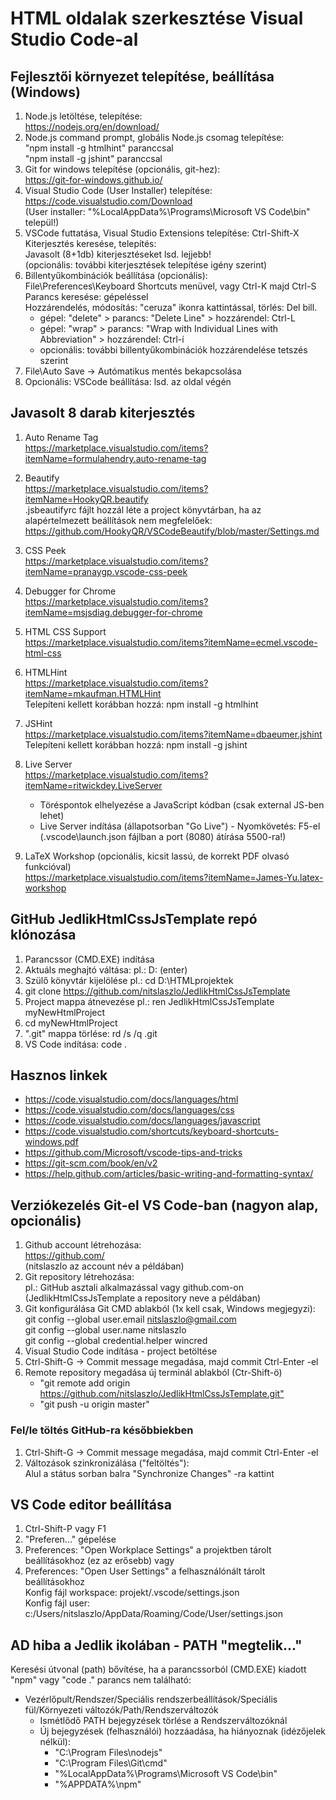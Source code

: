# HTML oldalak szerkesztése Visual Studio Code-al

## Fejlesztői környezet telepítése, beállítása (Windows)

1. Node.js letöltése, telepítése:  
    <https://nodejs.org/en/download/>
2. Node.js command prompt, globális Node.js csomag telepítése:  
    "npm install -g htmlhint" paranccsal  
    "npm install -g jshint" paranccsal
3. Git for windows telepítése (opcionális, git-hez):  
    <https://git-for-windows.github.io/>
4. Visual Studio Code (User Installer) telepítése:  
    <https://code.visualstudio.com/Download>  
    (User installer: "%LocalAppData%\Programs\Microsoft VS Code\bin" települ!)
5. VSCode futtatása, Visual Studio Extensions telepítése: Ctrl-Shift-X  
    Kiterjesztés keresése, telepítés:  
    Javasolt (8+1db) kiterjesztéseket lsd. lejjebb!  
    (opcionális: további kiterjesztések telepítése igény szerint)
6. Billentyűkombinációk beállítása (opcionális):  
    File\Preferences\Keyboard Shortcuts menüvel, vagy Ctrl-K majd Ctrl-S  
    Parancs keresése: gépeléssel  
    Hozzárendelés, módosítás: "ceruza" ikonra kattintással, törlés: Del bill.  
    - gépel: "delete" > parancs: "Delete Line" > hozzárendel: Ctrl-L
    - gépel: "wrap" > parancs: "Wrap with Individual Lines with Abbreviation" > hozzárendel: Ctrl-í
    - opcionális: további billentyűkombinációk hozzárendelése tetszés szerint
7. File\Auto Save -> Autómatikus mentés bekapcsolása
8. Opcionális: VSCode beállítása: lsd. az oldal végén

## Javasolt 8 darab kiterjesztés

1. Auto Rename Tag  
   <https://marketplace.visualstudio.com/items?itemName=formulahendry.auto-rename-tag>

2. Beautify  
   <https://marketplace.visualstudio.com/items?itemName=HookyQR.beautify>  
   .jsbeautifyrc fájlt hozzál léte a project könyvtárban, ha az alapértelmezett beállítások nem megfelelőek:  
   <https://github.com/HookyQR/VSCodeBeautify/blob/master/Settings.md>

3. CSS Peek  
   <https://marketplace.visualstudio.com/items?itemName=pranaygp.vscode-css-peek>

4. Debugger for Chrome  
   <https://marketplace.visualstudio.com/items?itemName=msjsdiag.debugger-for-chrome>

5. HTML CSS Support  
   <https://marketplace.visualstudio.com/items?itemName=ecmel.vscode-html-css>

6. HTMLHint  
   <https://marketplace.visualstudio.com/items?itemName=mkaufman.HTMLHint>  
    Telepíteni kellett korábban hozzá: npm install -g htmlhint

7. JSHint  
    <https://marketplace.visualstudio.com/items?itemName=dbaeumer.jshint>  
    Telepíteni kellett korábban hozzá: npm install -g jshint

8. Live Server  
    <https://marketplace.visualstudio.com/items?itemName=ritwickdey.LiveServer>  
    - Töréspontok elhelyezése a JavaScript kódban (csak external JS-ben lehet)
    - Live Server indítása (állapotsorban "Go Live") - Nyomkövetés: F5-el  
      (.vscode\launch.json fájlban a port (8080) átírása 5500-ra!)

9. LaTeX Workshop (opcionális, kicsit lassú, de korrekt PDF olvasó funkcióval)  
    <https://marketplace.visualstudio.com/items?itemName=James-Yu.latex-workshop>  

## GitHub JedlikHtmlCssJsTemplate repó klónozása

1. Parancssor (CMD.EXE) indítása
2. Aktuáls meghajtó váltása: pl.: D: (enter)
3. Szülő könyvtár kijelölése pl.: cd D:\HTMLprojektek
4. git clone <https://github.com/nitslaszlo/JedlikHtmlCssJsTemplate>
5. Project mappa átnevezése pl.: ren JedlikHtmlCssJsTemplate myNewHtmlProject
6. cd myNewHtmlProject
7. ".git" mappa törlése: rd /s /q .git
8. VS Code indítása: code .

## Hasznos linkek

- <https://code.visualstudio.com/docs/languages/html>
- <https://code.visualstudio.com/docs/languages/css>
- <https://code.visualstudio.com/docs/languages/javascript>
- <https://code.visualstudio.com/shortcuts/keyboard-shortcuts-windows.pdf>
- <https://github.com/Microsoft/vscode-tips-and-tricks>
- <https://git-scm.com/book/en/v2>
- <https://help.github.com/articles/basic-writing-and-formatting-syntax/>

## Verziókezelés Git-el VS Code-ban (nagyon alap, opcionális)

1. Github account létrehozása:  
   <https://github.com/>  
   (nitslaszlo az account név a példában)
2. Git repository létrehozása:  
   pl.: GitHub asztali alkalmazással vagy github.com-on  
   (JedlikHtmlCssJsTemplate a repository neve a példában)
3. Git konfigurálása Git CMD ablakból (1x kell csak, Windows megjegyzi):  
   git config --global user.email nitslaszlo@gmail.com  
   git config --global user.name nitslaszlo  
   git config --global credential.helper wincred
4. Visual Studio Code indítása - project betöltése
5. Ctrl-Shift-G -> Commit message megadása, majd commit Ctrl-Enter -el
6. Remote repository megadása új terminál ablakból (Ctr-Shift-ö)
   - "git remote add origin <https://github.com/nitslaszlo/JedlikHtmlCssJsTemplate.git">
   - "git push -u origin master"

### Fel/le töltés GitHub-ra későbbiekben

1. Ctrl-Shift-G -> Commit message megadása, majd commit Ctrl-Enter -el
2. Változások szinkronizálása ("feltöltés"):  
   Alul a státus sorban balra "Synchronize Changes" -ra kattint

## VS Code editor beállítása

1. Ctrl-Shift-P vagy F1
2. "Preferen..." gépelése
3. Preferences: "Open Workplace Settings" a projektben tárolt beállításokhoz (ez az erősebb) vagy
4. Preferences: "Open User Settings" a felhasználónált tárolt beállításokhoz  
   Konfig fájl workspace: projekt/.vscode/settings.json  
   Konfig fájl user: c:/Users/nitslaszlo/AppData/Roaming/Code/User/settings.json

## AD hiba a Jedlik ikolában - PATH "megtelik..."

Keresési útvonal (path) bővítése, ha a parancssorból (CMD.EXE) kiadott "npm" vagy  "code ." parancs nem található:
- Vezérlőpult/Rendszer/Speciális rendszerbeállítások/Speciális fül/Környezeti változók/Path/Rendszerváltozók
    - Ismétlődő PATH bejegyzések törlése a Rendszerváltozóknál
    - Új bejegyzések (felhasználói) hozzáadása, ha hiányoznak (idézőjelek nélkül):
      - "C:\Program Files\nodejs\"
      - "C:\Program Files\Git\cmd"
      - "%LocalAppData%\Programs\Microsoft VS Code\bin"
      - "%APPDATA%\npm"
